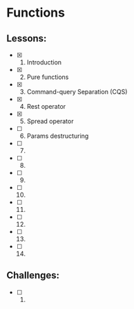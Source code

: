 # Functions
## Lessons:
  - [x] 1. Introduction
  - [x] 2. Pure functions
  - [x] 3. Command-query Separation (CQS)
  - [x] 4. Rest operator
  - [x] 5. Spread operator
  - [ ] 6. Params destructuring
  - [ ] 7.
  - [ ] 8.
  - [ ] 9.
  - [ ] 10.
  - [ ] 11.
  - [ ] 12.
  - [ ] 13.
  - [ ] 14.
  
## Challenges:
  - [ ] 1. 
